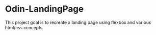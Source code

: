 # Odin-LandingPage
This project goal is to recreate a landing page using flexbox and various html/css concepts